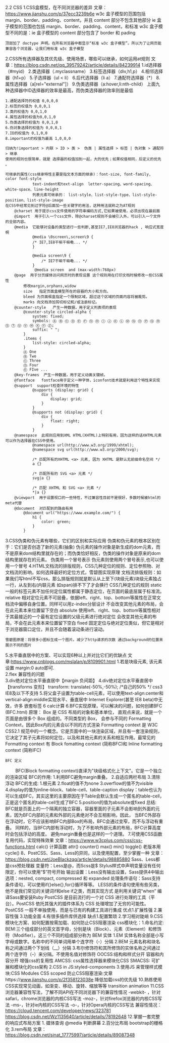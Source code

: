 2.2 CSS
1.CSS盒模型，在不同浏览器的差异  文章：https://www.jianshu.com/p/37ecc3239b6e
    w3c 盒子模型的范围包括 margin、border、padding、content，并且 content 部分不包含其他部分
    ie 盒子模型的范围也包括 margin、border、padding、content，和标准 w3c 盒子模型不同的是：ie 盒子模型的 content 部分包含了 border 和 pading

    顶部加了 doctype 声明。在所有浏览器中都显示“标准 w3c 盒子模型”。所以为了让网页能兼容各个浏览器，让我们用标准 w3c 盒子模型
2.CSS所有选择器及其优先级、使用场景，哪些可以继承，如何运用at规则
    文章：https://blog.csdn.net/qq_39579242/article/details/84239914
    1.id选择器（#myid）
    2.类选择器（.myclassname）
    3.标签选择器（div,h1,p）
    4.相邻选择器（h1+p）
    5.子选择器（ul < li）
    6.后代选择器（li a）
    7.通配符选择器（*）
    8.属性选择器（a[rel="external"]）
    9.伪类选择器（a:hover,li:nth-child）
    上面九种选择器中ID选择器的效率是最高，而伪类选择器的效率则是最低

    1.通配选择符的权值 0,0,0,0
    2.标签的权值为 0,0,0,1
    3.类的权值为 0,0,1,0
    4.属性选择的权值为0,0,1,0
    5.伪类选择的权值为 0,0,1,0
    6.伪对象选择的权值为 0,0,0,1
    7.ID的权值为 0,1,0,0
    8.important的权值为最高 1,0,0,0

    归纳为!important > 内联 > ID > 类 >  伪类 | 属性选择 > 标签 | 伪对象 > 通配符 > 继承
    使用的规则也很简单，就是 选择器的权值加到一起，大的优先；如果权值相同，后定义的优先 。

    可继承的属性(css继承特性主要是指文本方面的继承)：font-size, font-family, color font-style
                text-indent和text-align  letter-spacing、word-spacing、white-space、line-height
                列表元素可继承的： list-style、list-style-type、list-style-position、list-style-image
    在CSS中经常见到过字符@后面加一些关键字的用法，这种用法就称之为AT规则
        @charset 用于提示css文件使用的字符串编码方式,它如果被使用，必须出现在最前面
        @import  用于引入一个css文件，除@charset规则不会被引入外，可以引入一个文件的全部内容。
        @media  它能够对设备的类型进行一些判断,甚至IE7,IE8浏览器的hack , 响应式宽度啊
                @media \0screen\,screen\9 {
                /* IE7,IE8干嘛干嘛嘞... */ 
                }

                @media screen\9 {
                    /* IE7干嘛干嘛嘞... */ 
                }
                 @media screen  and (max-width:768px)
        @page  用于分页媒体访问网页时的表现设置 这个规则用在打印文档时候修改一些CSS属性
            修改margin,orphans,widow 
            size   指定页面盒模型所在的容器的大小和方向。
            bleed 为页面框盒指定一个限制区域，超过这个区域的页面内容将被裁剪。
            marks 向文档添加剪切标记和/或注册标记。
        @counter-style   产生一种数据，用于定义列表项的表现 
            @counter-style circled-alpha {
                system: fixed;
                symbols: Ⓐ Ⓑ Ⓒ Ⓓ Ⓔ Ⓕ Ⓖ Ⓗ Ⓘ Ⓙ Ⓚ Ⓛ Ⓜ Ⓝ Ⓞ Ⓟ Ⓠ Ⓡ Ⓢ Ⓣ Ⓤ Ⓥ Ⓦ Ⓧ Ⓨ Ⓩ;
                suffix: " ";
            }
            .items {
                list-style: circled-alpha;
            }
            Ⓐ One
            Ⓑ Two
            Ⓒ Three
            Ⓓ Four
            Ⓔ FIve ...
        @key-frames  产生一种数据，用于定义动画关键帧。
        @fontface   fontface用于定义一种字体，iconfont技术就是利用这个特性来实现
        @support  support检查环境的特性
                @supports (display: grid) {
                    div {
                        display: grid;
                    }
                }
                @supports not (display: grid) {
                    div {
                        float: right;
                    }
                }
        @namespace  此规则应用到XML HTML(XHTML)上特别有用，因为这样的话XHTML元素可以作为选择器在CSS中使用。
                @namespace url(http://www.w3.org/1999/xhtml);
                @namespace svg url(http://www.w3.org/2000/svg);

                /* 匹配所有的XHTML <a> 元素, 因为 XHTML 是默认无前缀命名空间 */
                a {}

                /* 匹配所有的 SVG <a> 元素 */
                svg|a {}

                /* 匹配 XHTML 和 SVG <a> 元素 */
                *|a {}
        @viewport  用于设置视口的一些特性，不过兼容性目前不是很好，多数时候被html的meta代替
        @document  对匹配到的路由有用
            @document url("https://www.example.com/") {
                h1 {
                    color: green;
                }
            }
3.CSS伪类和伪元素有哪些，它们的区别和实际应用
    伪类和伪元素的根本区别在于：它们是否创造了新的元素(抽象)
    伪元素的操作对象是新生成的dom元素，而不是原来dom结构里就存在的；而伪类恰好相反，伪类的操作对象是原来的dom结构里就存在的元素。
    伪类用一个冒号表示
    伪元素则使用两个冒号表示,也可以使用一个冒号
4.HTML文档流的排版规则，CSS几种定位的规则、定位参照物、对文档流的影响，如何选择最好的定位方式，雪碧图实现原理
    文档流排版规则：如果我们写html不写css，那么排版规则就是默认从上至下(块级元素)块级元素独占一行，从左到右(内联元素 如span)排不下了才会换行
    CSS几种定位的规则
        static 一般的标签元素不加任何定位属性都属于静态定位，在页面的最底层属于标准流。
        relative 相对定位元素不可层叠，依据left、right、top、bottom等属性在正常文档流中偏移自身位置。同样可以用z-index分层设计
                 不会改变其他元素的布局，会在此元素本来位置留下空白
        absolute 使用left、right、top、bottom等属性相对于其最接近的一个最有定位设置的父级元素进行绝对定位
                 会改变其他元素的布局，不会在此元素本来位置留下空白
        fixed  固定定位与绝对定位类似，但它是相对于浏览器窗口定位，并且不会随着滚动条进行滚动。

    雪碧图原理：将很多小图标生成一个图片。减少了http请求的次数 通过background的位置来展示不同的图片
5.水平垂直居中的方案、可以实现6种以上并对比它们的优缺点 
    文章:https://www.cnblogs.com/mslalan/p/8109901.html
    1.若是块级元素, 该元素设置 margin:0 auto即可.  
    2.flex  兼容性的问题  
    3.div绝对定位水平垂直居中【margin 负间距】 
    4.div绝对定位水平垂直居中【transforms 变形】 transform: translate(-50%,-50%); /*自己的50% */   css3 IE8及以下不支持
    5.将父盒子设置为table-cell元素，可以使用text-align:center和vertical-align:middle实现水平、垂直居中 Internet Explorer(甚至 IE8 beta)中无效，许多    嵌套标签
    6 calc计算 
6.BFC实现原理，可以解决的问题，如何创建BFC (BFC.html)
    原理：
        Box 是 CSS 布局的对象和基本单位， 直观点来说，就是一个页面是由很多个 Box 组成的。不同类型的 Box， 会参与不同的 Formatting Context，因此Box内的元素会以不同的方式渲染
        Formatting context 是 W3C CSS2.1 规范中的一个概念。它是页面中的一块渲染区域，并且有一套渲染规则，它决定了其子元素将如何定位，以及和其他元素的关系和相互作用。最常见的 Formatting context 有 Block fomatting context (简称BFC)和 Inline formatting context (简称IFC)

    BFC 定义
　　    BFC(Block formatting context)直译为"块级格式化上下文"。它是一个独立的渲染区域
    BFC的作用:
        1.利用BFC避免margin重叠。
        2.自适应两栏布局
        3.清除浮动
    BFC的生成:
        1.根元素
        2.float的值不为none
        3.overflow的值不为visible
        4.display的值为inline-block、table-cell、table-caption
          display：table也认为可以生成BFC，其实这里的主要原因在于Table会默认生成一个匿名的table-cell，正是这个匿名的table-cell生成了BFC
        5.position的值为absolute或fixed
    总结:
    BFC就是页面上的一个隔离的独立容器，容器里面的子元素不会影响到外面的元素，因为BFC内部的元素和外部的元素绝对不会互相影响，因此，
    当BFC外部存在浮动时，它不应该影响BFC内部Box的布局，BFC会通过变窄，而不与浮动有重叠。 同样的，当BFC内部有浮动时，为了不影响外部元素的布局，BFC计算高度时会包括浮动的高度。 避免margin重叠也是这样的一个道理。 
7.可使用CSS函数复用代码，实现特殊效果  文章：https://www.w3cplus.com/css/css-functions.html
    calc() 计算函数
    attr() 
    counter()
    max()
    min()
    toggle() 老版本用cycle()
8、PostCSS、Sass、Less的异同，以及使用配置，至少掌握一种 文章：https://blog.csdn.net/JoeBlackzqq/article/details/98885880
    Sass、Less都是css预处理器
    变量符：Less是@，而Scss是$  Stylus样式中声明变量没有任何限定，你可以使用“$”符号开始
    输出设置：Less没有输出设置，Sass提供4中输出选项：nested, compact, compressed 和 expanded
    处理条件语句：Sass支持条件语句，可以使用if{}else{},for{}循环等等。 LESS的条件语句使用有些另类，他不是我们常见的关键词if和else if之类，而其实现方式              是利用关键词“when”
    编译Sass要安装Ruby
    PostCSS 是目前流行的一个对 CSS 进行处理的工具（平台）。PostCSS 依托其强大的插件体系为 CSS 处理增加了无穷的可能性。
            PostCSS 一般不单独使用，而是与已有的构建工具进行集成
            优点1.扩展性强 2.兼容性强 3.功能全面 4.有很多插件库供选择
            缺点1.配置繁琐 2.学习相对陡峭
9.CSS模块化方案、如何配置按需加载、如何防止CSS阻塞渲染
   css模块化：1.命名约定:
                BEM:三个组成部分的英文首字母，分别是块（Block）、元素（Element）和修饰符（Modifier）。这三个不同的组成部分称为 BEM 实体
                    1.EM 实体名称全部是小写字母或数字。名称中的不同单词用单个连字符（-）分隔
                    2.BEM 元素名称和块名称之间通过两个下划线（__）分隔
                    3.布尔修饰符和其所修饰的实体名称之间通过两个连字符（–）来分隔。不使用名值对修饰符
                OOCSS:结构和样式分开  容器和内容分开 增强css的复用性
                AMCSS: css属性选择器来模块化CSS
                SMACSS: 可扩展和模块化的css架构
            2.CSS in JS:styled-components
            3.使用JS 来管理样式模块:CSS Modules   CSS scoped
    防止CSS阻塞渲染:文章https://www.jianshu.com/p/2f358123038e  降低加载css的优先级
10.熟练使用CSS实现常见动画，如渐变、移动、旋转、缩放等等  transition   animation
11.CSS浏览器兼容性写法，了解不同API在不同浏览器下的兼容性情况
    -webkit- ，针对safari，chrome浏览器的内核CSS写法
    -moz-，针对firefox浏览器的内核CSS写法
    -ms-，针对ie内核的CSS写法
    -o-，针对Opera内核的CSS写法
    兼容性情况：
        https://cloud.tencent.com/developer/news/323781
        https://blog.csdn.net/Wz1135640/article/details/78192648
12.掌握一套完整的响应式布局方案
    1. 媒体查询  @media 判断屏幕
    2.百分比布局  bootstrap的栅格化
    3.rem布局
    文章：https://blog.csdn.net/sinat_17775997/article/details/89087348

   


